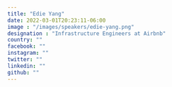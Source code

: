 ```yaml
---
title: "Edie Yang"
date: 2022-03-01T20:23:11-06:00
image : "/images/speakers/edie-yang.png"
designation : "Infrastructure Engineers at Airbnb"
country: ""
facebook: ""
instagram: ""
twitter: ""
linkedin: ""
github: ""
---
```

